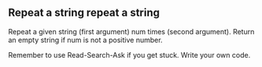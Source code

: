 ## Repeat a string repeat a string

Repeat a given string (first argument) num times (second argument). Return an empty string if num is not a positive number.

Remember to use Read-Search-Ask if you get stuck. Write your own code.
